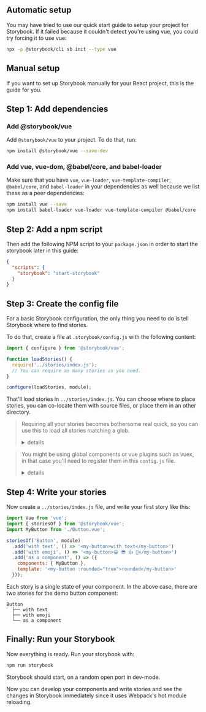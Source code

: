 
## Automatic setup

You may have tried to use our quick start guide to setup your project for Storybook.
If it failed because it couldn't detect you're using vue, you could try forcing it to use vue:

```sh
npx -p @storybook/cli sb init --type vue
```

## Manual setup

If you want to set up Storybook manually for your React project, this is the guide for you.

## Step 1: Add dependencies

### Add @storybook/vue

Add `@storybook/vue` to your project. To do that, run:

```sh
npm install @storybook/vue --save-dev
```

### Add vue, vue-dom, @babel/core, and babel-loader

Make sure that you have `vue`, `vue-loader`, `vue-template-compiler`, `@babel/core`, and `babel-loader` in your dependencies as well because we list these as a peer dependencies:

```sh
npm install vue --save
npm install babel-loader vue-loader vue-template-compiler @babel/core --save-dev 
```

## Step 2: Add a npm script

Then add the following NPM script to your `package.json` in order to start the storybook later in this guide:

```json
{
  "scripts": {
    "storybook": "start-storybook"
  }
}
```

## Step 3: Create the config file

For a basic Storybook configuration, the only thing you need to do is tell Storybook where to find stories.

To do that, create a file at `.storybook/config.js` with the following content:

```js
import { configure } from '@storybook/vue';

function loadStories() {
  require('../stories/index.js');
  // You can require as many stories as you need.
}

configure(loadStories, module);
```

That'll load stories in `../stories/index.js`. You can choose where to place stories, you can co-locate them with source files, or place them in an other directory.

> Requiring all your stories becomes bothersome real quick, so you can use this to load all stories matching a glob.
> 
> <details>
>   <summary>details</summary>
> 
> ```js
> import { configure } from '@storybook/vue';
> 
> function loadStories() {
>   const req = require.context('../stories', true, /\.stories\.js$/);
>   req.keys().forEach(filename => req(filename));
> }
> 
> configure(loadStories, module);
> ```
> 
> </details>


> You might be using global components or vue plugins such as vuex, in that case you'll need to register them in this `config.js` file.
> 
> <details>
>   <summary>details</summary>
> 
> ```js
> import { configure } from '@storybook/vue';
> 
> import Vue from 'vue';
> 
> // Import Vue plugins
> import Vuex from 'vuex';
> 
> // Import your global components.
> import Mybutton from '../src/stories/Button.vue';
> 
> // Install Vue plugins.
> Vue.use(Vuex);
> 
> // Register global components.
> Vue.component('my-button', Mybutton);
> 
> function loadStories() {
>   // You can require as many stories as you need.
>   require('../src/stories');
> }
> 
> configure(loadStories, module);
> ```
> 
> This example registered your custom `Button.vue` component, installed the Vuex plugin, and loaded your Storybook stories defined in `../stories/index.js`.
> 
> All custom components and Vue plugins should be registered before calling `configure()`.
> 
> </details>


## Step 4: Write your stories

Now create a `../stories/index.js` file, and write your first story like this:

```js
import Vue from 'vue';
import { storiesOf } from '@storybook/vue';
import MyButton from './Button.vue';

storiesOf('Button', module)
  .add('with text', () => '<my-button>with text</my-button>')
  .add('with emoji', () => '<my-button>😀 😎 👍 💯</my-button>')
  .add('as a component', () => ({
    components: { MyButton },
    template: '<my-button :rounded="true">rounded</my-button>'
  }));
```

Each story is a single state of your component. In the above case, there are two stories for the demo button component:

```plaintext
Button
  ├── with text
  ├── with emoji
  └── as a component
```

## Finally: Run your Storybook

Now everything is ready. Run your storybook with:

```sh
npm run storybook
```

Storybook should start, on a random open port in dev-mode.

Now you can develop your components and write stories and see the changes in Storybook immediately since it uses Webpack's hot module reloading.
